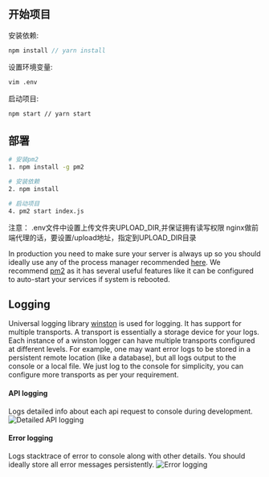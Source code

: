 
## 开始项目

安装依赖:
```js
npm install // yarn install
```

设置环境变量:
```sh
vim .env
```

启动项目:
```sh
npm start // yarn start

```

## 部署

```sh
# 安装pm2
1. npm install -g pm2

# 安装依赖
2. npm install

# 启动项目
4. pm2 start index.js

```
注意： .env文件中设置上传文件夹UPLOAD_DIR,并保证拥有读写权限
  nginx做前端代理的话，要设置/upload地址，指定到UPLOAD_DIR目录

In production you need to make sure your server is always up so you should ideally use any of the process manager recommended [here](http://expressjs.com/en/advanced/pm.html).
We recommend [pm2](http://pm2.keymetrics.io/) as it has several useful features like it can be configured to auto-start your services if system is rebooted.

## Logging

Universal logging library [winston](https://www.npmjs.com/package/winston) is used for logging. It has support for multiple transports.  A transport is essentially a storage device for your logs. Each instance of a winston logger can have multiple transports configured at different levels. For example, one may want error logs to be stored in a persistent remote location (like a database), but all logs output to the console or a local file. We just log to the console for simplicity, you can configure more transports as per your requirement.

#### API logging
Logs detailed info about each api request to console during development.
![Detailed API logging](https://cloud.githubusercontent.com/assets/4172932/12563354/f0a4b558-c3cf-11e5-9d8c-66f7ca323eac.JPG)

#### Error logging
Logs stacktrace of error to console along with other details. You should ideally store all error messages persistently.
![Error logging](https://cloud.githubusercontent.com/assets/4172932/12563361/fb9ef108-c3cf-11e5-9a58-3c5c4936ae3e.JPG)


